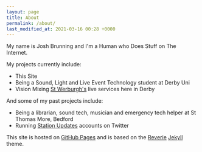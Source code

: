 ```yaml
---
layout: page
title: About
permalink: /about/
last_modified_at: 2021-03-16 00:28 +0000
---
```


My name is Josh Brunning and I'm a Human who Does Stuff on The Internet.

My projects currently include:

* This Site
* Being a Sound, Light and Live Event Technology student at Derby Uni
* Vision Mixing [St Werburgh's](https://stwderby.org/) live services here in Derby

And some of my past projects include:

* Being a librarian, sound tech, musician and emergency tech helper at St Thomas More, Bedford
* Running [Station Updates](https://blog.josh.me.uk/2019/11/02/Station-Updates/) accounts on Twitter




This site is hosted on [GitHub Pages](https://pages.github.com/) and is based on the [Reverie](https://reverie-jekyll.netlify.app/about/) [Jekyll](https://jekyllrb.com/) theme.<!--Read more about how this website came to be *here*-->
